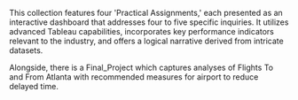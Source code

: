 This collection features four 'Practical Assignments,' each presented as an interactive dashboard that addresses four to five specific inquiries. It utilizes advanced Tableau capabilities, incorporates key performance indicators relevant to the industry, and offers a logical narrative derived from intricate datasets.

Alongside, there is a Final_Project which captures analyses of Flights To and From Atlanta with recommended measures for airport to reduce delayed time.
